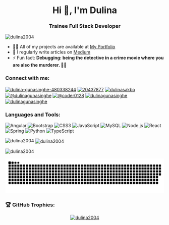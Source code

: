 <h1 align="center">Hi 👋, I'm Dulina</h1>
<h3 align="center">Trainee Full Stack Developer</h3>

<p align="left">
    <img src="https://komarev.com/ghpvc/?username=dulina2004&label=Profile%20views&color=0e75b6&style=flat" alt="dulina2004" />
</p>

-   👨‍💻 All of my projects are available at [My Portfolio](https://dulina2004.github.io/protfolio_0.5/)
-   📝 I regularly write articles on [Medium](https://medium.com/@dulinagunasinghe)
-   ⚡ Fun fact: **Debugging: being the detective in a crime movie where you are also the murderer. 🕵️‍♂️**

<h3 align="left">Connect with me:</h3>
<p align="left">
<a href="https://linkedin.com/in/dulina-gunasinghe-480338244" target="blank"><img align="center" src="https://raw.githubusercontent.com/rahuldkjain/github-profile-readme-generator/master/src/images/icons/Social/linked-in-alt.svg" alt="dulina-gunasinghe-480338244" height="30" width="40" /></a>
<a href="https://stackoverflow.com/users/20437877" target="blank"><img align="center" src="https://raw.githubusercontent.com/rahuldkjain/github-profile-readme-generator/master/src/images/icons/Social/stack-overflow.svg" alt="20437877" height="30" width="40" /></a>
<a href="https://fb.com/dulinasakbo" target="blank"><img align="center" src="https://raw.githubusercontent.com/rahuldkjain/github-profile-readme-generator/master/src/images/icons/Social/facebook.svg" alt="dulinasakbo" height="30" width="40" /></a>
<a href="https://medium.com/@dulinagunasinghe" target="blank"><img align="center" src="https://raw.githubusercontent.com/rahuldkjain/github-profile-readme-generator/master/src/images/icons/Social/medium.svg" alt="@dulinagunasinghe" height="30" width="40" /></a>
<a href="https://www.youtube.com/c/@coder0128" target="blank"><img align="center" src="https://raw.githubusercontent.com/rahuldkjain/github-profile-readme-generator/master/src/images/icons/Social/youtube.svg" alt="@coder0128" height="30" width="40" /></a>
<a href="https://www.hackerrank.com/dulinagunasinghe" target="blank"><img align="center" src="https://raw.githubusercontent.com/rahuldkjain/github-profile-readme-generator/master/src/images/icons/Social/hackerrank.svg" alt="dulinagunasinghe" height="30" width="40" /></a>
<a href="https://www.leetcode.com/dulinagunasinghe" target="blank"><img align="center" src="https://raw.githubusercontent.com/rahuldkjain/github-profile-readme-generator/master/src/images/icons/Social/leet-code.svg" alt="dulinagunasinghe" height="30" width="40" /></a>
</p>

<h3 align="left">Languages and Tools:</h3>
<p align="left">
    <img src="https://img.icons8.com/color/48/000000/angularjs.png" alt="Angular" width="40" height="40"/>
    <img src="https://img.icons8.com/color/48/000000/bootstrap.png" alt="Bootstrap" width="40" height="40"/>
    <img src="https://img.icons8.com/color/48/000000/css3.png" alt="CSS3" width="40" height="40"/>
    <img src="https://img.icons8.com/color/48/000000/javascript.png" alt="JavaScript" width="40" height="40"/>
    <img src="https://img.icons8.com/color/48/000000/mysql-logo.png" alt="MySQL" width="40" height="40"/>
    <img src="https://img.icons8.com/color/48/000000/nodejs.png" alt="Node.js" width="40" height="40"/>
    <img src="https://img.icons8.com/color/48/000000/react-native.png" alt="React" width="40" height="40"/>
    <img src="https://img.icons8.com/color/48/000000/spring-logo.png" alt="Spring" width="40" height="40"/>
    <img src="https://img.icons8.com/color/48/000000/python.png" alt="Python" width="40" height="40"/>
    <img src="https://img.icons8.com/color/48/000000/typescript.png" alt="TypeScript" width="40" height="40"/>
</p>

<p><img align="left" src="https://github-readme-stats.vercel.app/api/top-langs?username=dulina2004&show_icons=true&locale=en&layout=compact&theme=dark" alt="dulina2004" /></p>

<p>&nbsp;<img align="center" src="https://github-readme-stats.vercel.app/api?username=dulina2004&show_icons=true&locale=en&theme=dark" alt="dulina2004" /></p>

<p><img align="center" src="https://github-readme-streak-stats.herokuapp.com/?user=dulina2004&theme=dark&fire=DD2727&ring=DD2727&currStreakLabel=FFFFFF&background=1F222E" alt="dulina2004" /></p>

<p align="center">
    <img src="https://github.com/dulina2004/dulina2004/blob/output/github-snake-dark.svg" alt="Snake animation" />
</p>

<h3 align="left">🏆 GitHub Trophies:</h3>
<p align="center">
    <a href="https://github.com/ryo-ma/github-profile-trophy">
        <img src="https://github-profile-trophy.vercel.app/?username=dulina2004&theme=darkhub" alt="dulina2004" />
    </a>
</p>
